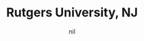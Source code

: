 ---
title: "Rutgers University, NJ"
project_id: 
date: nil
conference_id: ""
presenters:
   - peter_bandettini
summary: "<p>Rutgers University, NJ</p>"
file: /assets/presentations/T146.ppt
filename: T146.ppt
layout: presentation
---